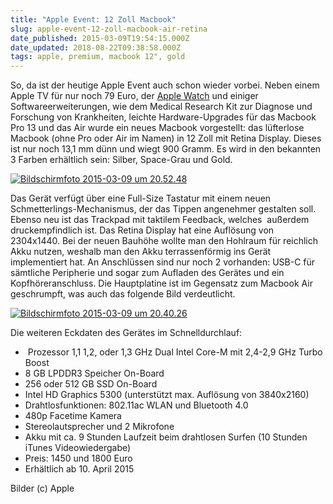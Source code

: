 ```yaml
---
title: "Apple Event: 12 Zoll Macbook"
slug: apple-event-12-zoll-macbook-air-retina
date_published: 2015-03-09T19:54:15.000Z
date_updated: 2018-08-22T09:38:58.000Z
tags: apple, premium, macbook 12", gold
---
```


So, da ist der heutige Apple Event auch schon wieder vorbei. Neben einem Apple TV für nur noch 79 Euro, der [Apple Watch](__GHOST_URL__/apple-watch-preise/) und einiger Softwareerweiterungen, wie dem Medical Research Kit zur Diagnose und Forschung von Krankheiten, leichte Hardware-Upgrades für das Macbook Pro 13 und das Air wurde ein neues Macbook vorgestellt: das lüfterlose Macbook (ohne Pro oder Air im Namen) in 12 Zoll mit Retina Display. Dieses ist nur noch 13,1 mm dünn und wiegt 900 Gramm. Es wird in den bekannten 3 Farben erhältlich sein: Silber, Space-Grau und Gold.

[![Bildschirmfoto 2015-03-09 um 20.52.48](//picdump.thafaker.de/2015/03/Bildschirmfoto-2015-03-09-um-20.52.48-580x444.png)](__GHOST_URL__/apple-event-12-zoll-macbook-air-retina/bildschirmfoto-2015-03-09-um-20-52-48/)

Das Gerät verfügt über eine Full-Size Tastatur mit einem neuen Schmetterlings-Mechanismus, der das Tippen angenehmer gestalten soll. Ebenso neu ist das Trackpad mit taktilem Feedback, welches  außerdem druckempfindlich ist. Das Retina Display hat eine Auflösung von 2304x1440. Bei der neuen Bauhöhe wollte man den Hohlraum für reichlich Akku nutzen, weshalb man den Akku terrassenförmig ins Gerät implementiert hat. An Anschlüssen sind nur noch 2 vorhanden: USB-C für sämtliche Peripherie und sogar zum Aufladen des Gerätes und ein Kopfhöreranschluss. Die Hauptplatine ist im Gegensatz zum Macbook Air geschrumpft, was auch das folgende Bild verdeutlicht.

[![Bildschirmfoto 2015-03-09 um 20.40.26](//picdump.thafaker.de/2015/03/Bildschirmfoto-2015-03-09-um-20.40.26-580x405.png)](__GHOST_URL__/apple-event-12-zoll-macbook-air-retina/bildschirmfoto-2015-03-09-um-20-40-26/)

Die weiteren Eckdaten des Gerätes im Schnelldurchlauf:

-  Prozessor 1,1 1,2, oder 1,3 GHz Dual Intel Core-M mit 2,4-2,9 GHz Turbo Boost
- 8 GB LPDDR3 Speicher On-Board
- 256 oder 512 GB SSD On-Board
- Intel HD Graphics 5300 (unterstützt max. Auflösung von 3840x2160)
- Drahtlosfunktionen: 802.11ac WLAN und Bluetooth 4.0
- 480p Facetime Kamera
- Stereolautsprecher und 2 Mikrofone
- Akku mit ca. 9 Stunden Laufzeit beim drahtlosen Surfen (10 Stunden iTunes Videowiedergabe)
- Preis: 1450 und 1800 Euro
- Erhältlich ab 10. April 2015

Bilder (c) Apple
